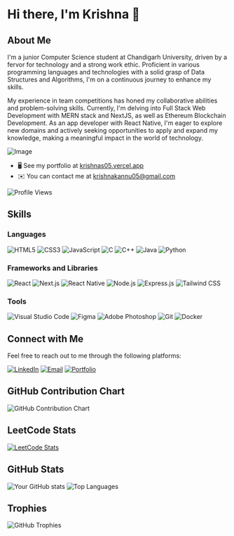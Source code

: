 # Hi there, I'm Krishna 👋



## About Me

I'm a junior Computer Science student at Chandigarh University, driven by a fervor for technology and a strong work ethic. Proficient in various programming languages and technologies with a solid grasp of Data Structures and Algorithms, I'm on a continuous journey to enhance my skills. 

My experience in team competitions has honed my collaborative abilities and problem-solving skills. Currently, I'm delving into Full Stack Web Development with MERN stack and NextJS, as well as Ethereum Blockchain Development. As an app developer with React Native, I'm eager to explore new domains and actively seeking opportunities to apply and expand my knowledge, making a meaningful impact in the world of technology.

![Image](https://media.giphy.com/media/ZVik7pBtu9dNS/giphy.gif)

- 🖥️ See my portfolio at [krishnas05.vercel.app](https://krishnas05.vercel.app/)
- ✉️ You can contact me at [krishnakannu05@gmail.com](mailto:krishnakannu05@gmail.com)

![Profile Views](https://komarev.com/ghpvc/?username=krishnas005&color=green)

## Skills

### Languages
![HTML5](https://img.shields.io/badge/HTML5-E34F26?style=for-the-badge&logo=html5&logoColor=white)
![CSS3](https://img.shields.io/badge/CSS3-1572B6?style=for-the-badge&logo=css3&logoColor=white)
![JavaScript](https://img.shields.io/badge/JavaScript-F7DF1E?style=for-the-badge&logo=javascript&logoColor=black)
![C](https://img.shields.io/badge/C-A8B9CC?style=for-the-badge&logo=c&logoColor=white)
![C++](https://img.shields.io/badge/C%2B%2B-00599C?style=for-the-badge&logo=c%2B%2B&logoColor=white)
![Java](https://img.shields.io/badge/Java-007396?style=for-the-badge&logo=java&logoColor=white)
![Python](https://img.shields.io/badge/Python-3776AB?style=for-the-badge&logo=python&logoColor=white)

### Frameworks and Libraries
![React](https://img.shields.io/badge/React-20232A?style=for-the-badge&logo=react&logoColor=61DAFB)
![Next.js](https://img.shields.io/badge/Next.js-000000?style=for-the-badge&logo=nextdotjs&logoColor=white)
![React Native](https://img.shields.io/badge/React_Native-20232A?style=for-the-badge&logo=react&logoColor=61DAFB)
![Node.js](https://img.shields.io/badge/Node.js-339933?style=for-the-badge&logo=nodedotjs&logoColor=white)
![Express.js](https://img.shields.io/badge/Express.js-000000?style=for-the-badge&logo=express&logoColor=white)
![Tailwind CSS](https://img.shields.io/badge/Tailwind_CSS-38B2AC?style=for-the-badge&logo=tailwind-css&logoColor=white)

### Tools
![Visual Studio Code](https://img.shields.io/badge/Visual_Studio_Code-0078D4?style=for-the-badge&logo=visual-studio-code&logoColor=white)
![Figma](https://img.shields.io/badge/Figma-F24E1E?style=for-the-badge&logo=figma&logoColor=white)
![Adobe Photoshop](https://img.shields.io/badge/Adobe_Photoshop-31A8FF?style=for-the-badge&logo=adobe-photoshop&logoColor=white)
![Git](https://img.shields.io/badge/Git-F05032?style=for-the-badge&logo=git&logoColor=white)
![Docker](https://img.shields.io/badge/Docker-2496ED?style=for-the-badge&logo=docker&logoColor=white)

## Connect with Me
Feel free to reach out to me through the following platforms:

[![LinkedIn](https://img.shields.io/badge/LinkedIn-0A66C2?style=for-the-badge&logo=linkedin&logoColor=white)](https://www.linkedin.com/in/krishnas05/)
[![Email](https://img.shields.io/badge/Email-D14836?style=for-the-badge&logo=gmail&logoColor=white)](mailto:krishnakannu05@gmail.com)
[![Portfolio](https://img.shields.io/badge/Portfolio-000000?style=for-the-badge&logo=githubpages&logoColor=white)](https://krishnas05.vercel.app)

## GitHub Contribution Chart
![GitHub Contribution Chart](https://github-readme-streak-stats.herokuapp.com/?user=krishnas005&theme=dark)

## LeetCode Stats
[![LeetCode Stats](https://leetcode.card.workers.dev/?username=krishnas05&theme=dark)](https://leetcode.com/krishnas05)

## GitHub Stats
![Your GitHub stats](https://github-readme-stats.vercel.app/api?username=krishnas005&show_icons=true&theme=radical)
![Top Languages](https://github-readme-stats.vercel.app/api/top-langs/?username=krishnas005&layout=compact&theme=radical)

## Trophies
![GitHub Trophies](https://github-profile-trophy.vercel.app/?username=krishnas005&theme=radical)
